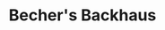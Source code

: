 ---
title: "Becher's Backhaus"
url: /koeln/bechers-backhaus-grevenbroicher-strasse/
shop: Bäckerei
---